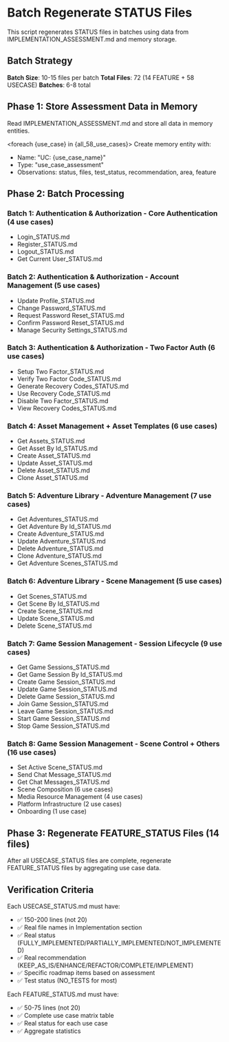 # Batch Regenerate STATUS Files

This script regenerates STATUS files in batches using data from IMPLEMENTATION_ASSESSMENT.md and memory storage.

## Batch Strategy

**Batch Size**: 10-15 files per batch
**Total Files**: 72 (14 FEATURE + 58 USECASE)
**Batches**: 6-8 total

## Phase 1: Store Assessment Data in Memory

Read IMPLEMENTATION_ASSESSMENT.md and store all data in memory entities.

<foreach {use_case} in {all_58_use_cases}>
Create memory entity with:
- Name: "UC: {use_case_name}"
- Type: "use_case_assessment"
- Observations: status, files, test_status, recommendation, area, feature
</foreach>

## Phase 2: Batch Processing

### Batch 1: Authentication & Authorization - Core Authentication (4 use cases)
- Login_STATUS.md
- Register_STATUS.md
- Logout_STATUS.md
- Get Current User_STATUS.md

### Batch 2: Authentication & Authorization - Account Management (5 use cases)
- Update Profile_STATUS.md
- Change Password_STATUS.md
- Request Password Reset_STATUS.md
- Confirm Password Reset_STATUS.md
- Manage Security Settings_STATUS.md

### Batch 3: Authentication & Authorization - Two Factor Auth (6 use cases)
- Setup Two Factor_STATUS.md
- Verify Two Factor Code_STATUS.md
- Generate Recovery Codes_STATUS.md
- Use Recovery Code_STATUS.md
- Disable Two Factor_STATUS.md
- View Recovery Codes_STATUS.md

### Batch 4: Asset Management + Asset Templates (6 use cases)
- Get Assets_STATUS.md
- Get Asset By Id_STATUS.md
- Create Asset_STATUS.md
- Update Asset_STATUS.md
- Delete Asset_STATUS.md
- Clone Asset_STATUS.md

### Batch 5: Adventure Library - Adventure Management (7 use cases)
- Get Adventures_STATUS.md
- Get Adventure By Id_STATUS.md
- Create Adventure_STATUS.md
- Update Adventure_STATUS.md
- Delete Adventure_STATUS.md
- Clone Adventure_STATUS.md
- Get Adventure Scenes_STATUS.md

### Batch 6: Adventure Library - Scene Management (5 use cases)
- Get Scenes_STATUS.md
- Get Scene By Id_STATUS.md
- Create Scene_STATUS.md
- Update Scene_STATUS.md
- Delete Scene_STATUS.md

### Batch 7: Game Session Management - Session Lifecycle (9 use cases)
- Get Game Sessions_STATUS.md
- Get Game Session By Id_STATUS.md
- Create Game Session_STATUS.md
- Update Game Session_STATUS.md
- Delete Game Session_STATUS.md
- Join Game Session_STATUS.md
- Leave Game Session_STATUS.md
- Start Game Session_STATUS.md
- Stop Game Session_STATUS.md

### Batch 8: Game Session Management - Scene Control + Others (16 use cases)
- Set Active Scene_STATUS.md
- Send Chat Message_STATUS.md
- Get Chat Messages_STATUS.md
- Scene Composition (6 use cases)
- Media Resource Management (4 use cases)
- Platform Infrastructure (2 use cases)
- Onboarding (1 use case)

## Phase 3: Regenerate FEATURE_STATUS Files (14 files)

After all USECASE_STATUS files are complete, regenerate FEATURE_STATUS files by aggregating use case data.

## Verification Criteria

Each USECASE_STATUS.md must have:
- ✅ 150-200 lines (not 20)
- ✅ Real file names in Implementation section
- ✅ Real status (FULLY_IMPLEMENTED/PARTIALLY_IMPLEMENTED/NOT_IMPLEMENTED)
- ✅ Real recommendation (KEEP_AS_IS/ENHANCE/REFACTOR/COMPLETE/IMPLEMENT)
- ✅ Specific roadmap items based on assessment
- ✅ Test status (NO_TESTS for most)

Each FEATURE_STATUS.md must have:
- ✅ 50-75 lines (not 20)
- ✅ Complete use case matrix table
- ✅ Real status for each use case
- ✅ Aggregate statistics
